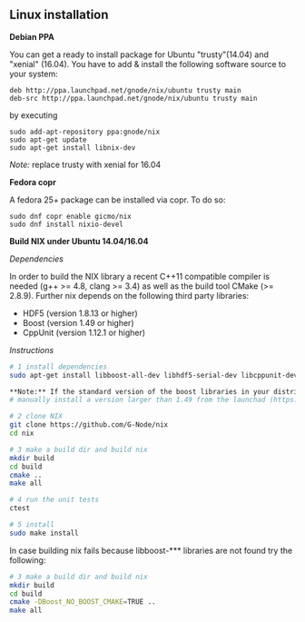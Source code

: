 Linux installation
------------------

**Debian PPA**

You can get a ready to install package for Ubuntu "trusty"(14.04) and "xenial" (16.04). You have to add & install the following software source to your system:

```
deb http://ppa.launchpad.net/gnode/nix/ubuntu trusty main
deb-src http://ppa.launchpad.net/gnode/nix/ubuntu trusty main
```
by executing

```
sudo add-apt-repository ppa:gnode/nix
sudo apt-get update
sudo apt-get install libnix-dev
```

*Note:* replace trusty with xenial for 16.04


**Fedora copr**

A fedora 25+ package can be installed via copr. To do so:

```
sudo dnf copr enable gicmo/nix
sudo dnf install nixio-devel
```

**Build NIX under Ubuntu 14.04/16.04**

_Dependencies_

In order to build the NIX library a recent C++11 compatible compiler is needed (g++ >= 4.8, clang >= 3.4)
as well as the build tool CMake (>= 2.8.9). Further nix depends on the following third party libraries:

- HDF5 (version 1.8.13 or higher)
- Boost (version 1.49 or higher)
- CppUnit (version 1.12.1 or higher)

_Instructions_

```bash
# 1 install dependencies
sudo apt-get install libboost-all-dev libhdf5-serial-dev libcppunit-dev cmake build-essential

**Note:** If the standard version of the boost libraries in your distribution is less than 1.49,
# manually install a version larger than 1.49 from the launchad (https://launchpad.net/~boost-latest/+archive/ubuntu/ppa)

# 2 clone NIX
git clone https://github.com/G-Node/nix
cd nix

# 3 make a build dir and build nix
mkdir build
cd build
cmake ..
make all

# 4 run the unit tests
ctest

# 5 install
sudo make install
```



In case building nix fails because libboost-*** libraries are not found try the following:

```bash
# 3 make a build dir and build nix
mkdir build
cd build
cmake -DBoost_NO_BOOST_CMAKE=TRUE ..
make all
```
